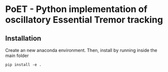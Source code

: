 
# PoET - Python implementation of oscillatory Essential Tremor tracking

## Installation

Create an new anaconda environment. Then, install by running inside the main folder

```
pip install -e .
```
